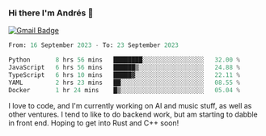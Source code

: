 ### Hi there I'm Andrés :lemon:

[![Gmail Badge](https://img.shields.io/badge/-gmail-c14438?style=flat-square&logo=Gmail&logoColor=white&link=mailto:houshuai0816@gmail.com)](mailto:ahduvvuri@gmail.com)

<!--START_SECTION:waka-->

```python
From: 16 September 2023 - To: 23 September 2023

Python       8 hrs 56 mins   ████████░░░░░░░░░░░░░░░░░   32.00 %
JavaScript   6 hrs 56 mins   ██████▒░░░░░░░░░░░░░░░░░░   24.88 %
TypeScript   6 hrs 10 mins   █████▓░░░░░░░░░░░░░░░░░░░   22.11 %
YAML         2 hrs 23 mins   ██░░░░░░░░░░░░░░░░░░░░░░░   08.55 %
Docker       1 hr 24 mins    █▒░░░░░░░░░░░░░░░░░░░░░░░   05.04 %
```

<!--END_SECTION:waka-->

I love to code, and I'm currently working on AI and music stuff, as well as other ventures. I tend to like to do backend work, but am starting to dabble in front end. Hoping to get into Rust and C++ soon!
